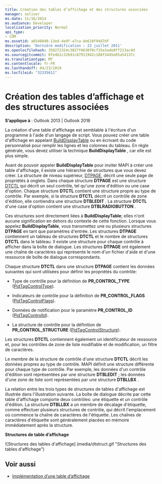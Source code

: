 ```yaml
---
title: Création des tables d’affichage et des structures associées
manager: soliver
ms.date: 11/16/2014
ms.audience: Developer
localization_priority: Normal
api_type:
- COM
ms.assetid: a8548040-13ed-4a9f-a7ca-de610f94d7df
description: 'Dernière modification : 23 juillet 2011'
ms.openlocfilehash: 350272324c3827f4630f0cf35e3ade0ff213ac4d
ms.sourcegitcommit: 8fe462c32b91c87911942c188f3445e85a54137c
ms.translationtype: MT
ms.contentlocale: fr-FR
ms.lasthandoff: 04/23/2019
ms.locfileid: "32335611"
---
```

# <a name="creating-display-tables-and-related-structures"></a>Création des tables d’affichage et des structures associées
  
**S’applique à** : Outlook 2013 | Outlook 2016 
  
La création d'une table d'affichage est semblable à l'écriture d'un programme à l'aide d'un langage de script. Vous pouvez créer une table d'affichage en appelant [BuildDisplayTable](builddisplaytable.md) ou en écrivant du code personnalisé pour remplir les lignes et les colonnes du tableau. En règle générale, vous devez utiliser la technique **BuildDisplayTable** , car elle est plus simple. 
  
Avant de pouvoir appeler **BuildDisplayTable** pour inviter MAPI à créer une table d'affichage, il existe une hiérarchie de structures que vous devez créer. La structure de niveau supérieur, [DTPAGE](dtpage.md), décrit une seule page de propriétés à onglets. Dans chaque structure **DTPAGE** est une structure [DTCTL](dtctl.md) qui décrit un seul contrôle, tel qu'une zone d'édition ou une case d'option. Chaque structure **DTCTL** contient une structure propre au type de contrôle. Par exemple, si la structure **DTCTL** décrit un contrôle de zone d'édition, elle contiendra une structure **DTBLEDIT** . La structure **DTCTL** d'une case d'option contient une structure **DTBLRADIOBUTTON** . 
  
Ces structures sont directement liées à **BuildDisplayTable**; elles n'ont aucune signification en dehors du contexte de cette fonction. Lorsque vous appelez **BuildDisplayTable**, vous transmettez une ou plusieurs structures **DTPAGE** en tant que paramètres d'entrée. Les structures **DTPAGE** contiennent un tableau de structures **DTCTL** et le nombre de structures **DTCTL** dans le tableau. Il existe une structure pour chaque contrôle à afficher dans la boîte de dialogue. Les structures **DTPAGE** ont également une chaîne de caractères qui représente le nom d'un fichier d'aide et d'une ressource de boîte de dialogue correspondants. 
  
Chaque structure **DTCTL** dans une structure **DTPAGE** contient les données suivantes qui sont utilisées pour définir les propriétés du contrôle: 
  
- Type de contrôle pour la définition de **PR_CONTROL_TYPE** ([PidTagControlType](pidtagcontroltype-canonical-property.md)).
    
- Indicateurs de contrôle pour la définition de **PR_CONTROL_FLAGS** ([PidTagControlFlags](pidtagcontrolflags-canonical-property.md)).
    
- Données de notification pour le paramètre **PR_CONTROL_ID** ([PidTagControlId](pidtagcontrolid-canonical-property.md)).
    
- La structure de contrôle pour la définition de **PR_CONTROL_STRUCTURE** ([PidTagControlStructure](pidtagcontrolstructure-canonical-property.md)).
    
Les structures **DTCTL** contiennent également un identificateur de ressource et, pour les contrôles de zone de liste modifiable et de modification, un filtre de caractères. 
  
Le membre de la structure de contrôle d'une structure **DTCTL** décrit les données propres au type de contrôle. MAPI définit une structure différente pour chaque type de contrôle. Par exemple, les données d'un contrôle d'édition sont représentées par une structure **DTBLEDIT** ; les données d'une zone de liste sont représentées par une structure **DTBLLBX** . 
  
La relation entre les trois types de structures de tables d'affichage est illustrée dans l'illustration suivante. La boîte de dialogue décrite par cette table d'affichage comporte deux contrôles: une étiquette et un contrôle d'édition. La structure **DTBLLBX** a un membre de décalage d'étiquette, comme effectuer plusieurs structures de contrôle, qui décrit l'emplacement où commence la chaîne de caractères de l'étiquette. Les chaînes de caractères d'étiquette sont généralement placées en mémoire immédiatement après la structure. 
  
**Structures de table d’affichage**
  
![Structures des tables d'affichage] (media/dtstruct.gif "Structures des tables d'affichage")
  
## <a name="see-also"></a>Voir aussi

- [Implémentation d’une table d’affichage](display-table-implementation.md)

